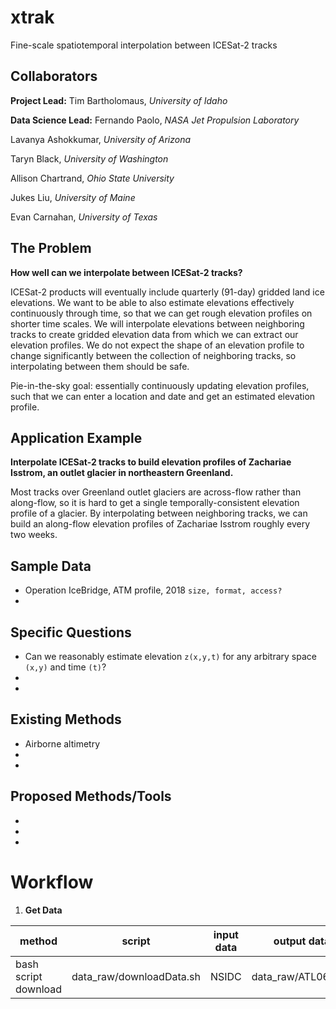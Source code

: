 # xtrak
Fine-scale spatiotemporal interpolation between ICESat-2 tracks

## Collaborators

**Project Lead:** Tim Bartholomaus, _University of Idaho_

**Data Science Lead:** Fernando Paolo, _NASA Jet Propulsion Laboratory_

Lavanya Ashokkumar, _University of Arizona_

Taryn Black, _University of Washington_

Allison Chartrand, _Ohio State University_

Jukes Liu, _University of Maine_

Evan Carnahan, _University of Texas_

## The Problem
**How well can we interpolate between ICESat-2 tracks?**

ICESat-2 products will eventually include quarterly (91-day) gridded land ice elevations. We want to be able to also estimate elevations effectively continuously through time, so that we can get rough elevation profiles on shorter time scales. We will interpolate elevations between neighboring tracks to create gridded elevation data from which we can extract our elevation profiles. We do not expect the shape of an elevation profile to change significantly between the collection of neighboring tracks, so interpolating between them should be safe.

Pie-in-the-sky goal: essentially continuously updating elevation profiles, such that we can enter a location and date and get an estimated elevation profile.

## Application Example
**Interpolate ICESat-2 tracks to build elevation profiles of Zachariae Isstrom, an outlet glacier in northeastern Greenland.**

Most tracks over Greenland outlet glaciers are across-flow rather than along-flow, so it is hard to get a single temporally-consistent elevation profile of a glacier. By interpolating between neighboring tracks, we can build an along-flow elevation profiles of Zachariae Isstrom roughly every two weeks.

## Sample Data
* Operation IceBridge, ATM profile, 2018
 `size, format, access?`
* 

## Specific Questions
* Can we reasonably estimate elevation `z(x,y,t)` for any arbitrary space `(x,y)` and time `(t)`?
*
*

## Existing Methods
* Airborne altimetry
*
*

## Proposed Methods/Tools
*
*
*

# Workflow

1. **Get Data**

| method | script | input data | output data | notes |
| ------ | ------ | ---------- | ----------- | ----- |
bash script download | data_raw/downloadData.sh | NSIDC | data_raw/ATL06evan | |
